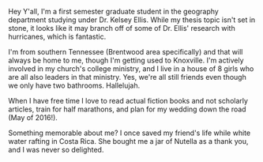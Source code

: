 Hey Y'all,
I'm a first semester graduate student in the geography department studying under Dr. Kelsey Ellis. While my thesis topic isn't set in stone, it looks like it may branch off of some of Dr. Ellis' research with hurricanes, which is fantastic.

I'm from southern Tennessee (Brentwood area specifically) and that will always be home to me, though I'm getting used to Knoxville. I'm actively involved in my church's college ministry, and I live in a house of 8 girls who are all also leaders in that ministry. Yes, we're all still friends even though we only have two bathrooms. Hallelujah.

When I have free time I love to read actual fiction books and not scholarly articles, train for half marathons, and plan for my wedding down the road (May of 2016!). 

Something memorable about me? I once saved my friend's life while white water rafting in Costa Rica. She bought me a jar of Nutella as a thank you, and I was never so delighted.
